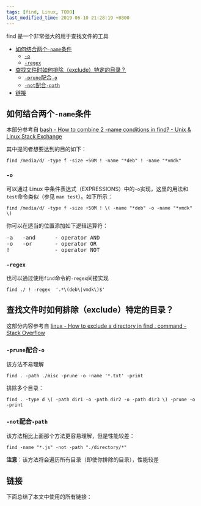 ```yaml
---
tags: [find, Linux, TODO]
last_modified_time: 2019-06-10 21:28:19 +0800
---
```


find 是一个非常强大的用于查找文件的工具

<p id="markdown-toc"></p>
<!-- vim-markdown-toc GFM -->

* [如何结合两个`-name`条件](#如何结合两个-name条件)
  * [`-o`](#-o)
  * [`-regex`](#-regex)
* [查找文件时如何排除（exclude）特定的目录？](#查找文件时如何排除exclude特定的目录)
  * [`-prune`配合`-o`](#-prune配合-o)
  * [`-not`配合`-path`](#-not配合-path)
* [链接](#链接)

<!-- vim-markdown-toc -->

## 如何结合两个`-name`条件
本部分参考自 [bash - How to combine 2 -name conditions in find? - Unix & Linux Stack Exchange](https://unix.stackexchange.com/questions/50612/how-to-combine-2-name-conditions-in-find)

其中提问者想要达到的目的如下：
```
find /media/d/ -type f -size +50M ! -name "*deb" ! -name "*vmdk"
```

### `-o`
可以通过 Linux 中条件表达式（EXPRESSIONS）中的`-o`实现，这里的用法和`test`命令类似（参见 `man test`）。如下所示：
```
find /media/d/ -type f -size +50M ! \( -name "*deb" -o -name "*vmdk" \)
```

你可以在适当的位置添加如下逻辑运算符：
<pre>
-a   -and      - operator AND
-o   -or       - operator OR
!              - operator NOT
</pre>

### `-regex`
也可以通过使用`find`命令的`-regex`间接实现
```
find ./ ! -regex  '.*\(deb\|vmdk\)$'
```

## 查找文件时如何排除（exclude）特定的目录？
这部分内容参考自 [linux - How to exclude a directory in find . command - Stack Overflow](https://stackoverflow.com/questions/4210042/how-to-exclude-a-directory-in-find-command)

###  `-prune`配合`-o`
该方法不易理解

```
find . -path ./misc -prune -o -name '*.txt' -print
```

排除多个目录：

```
find . -type d \( -path dir1 -o -path dir2 -o -path dir3 \) -prune -o -print
```

### `-not`配合`-path`
该方法相比上面那个方法更容易理解，但是性能较差：
```
find -name "*.js" -not -path "./directory/*"
```
**注意**：该方法将会遍历所有目录（即使你排除的目录），性能较差

## 链接
下面总结了本文中使用的所有链接：

<!-- link start -->

<!-- link end -->
